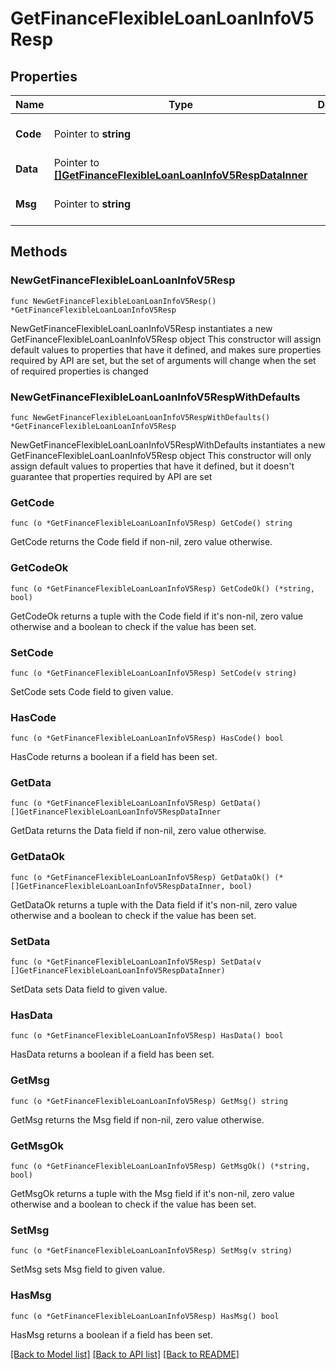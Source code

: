 # GetFinanceFlexibleLoanLoanInfoV5Resp

## Properties

Name | Type | Description | Notes
------------ | ------------- | ------------- | -------------
**Code** | Pointer to **string** |  | [optional] [default to ""]
**Data** | Pointer to [**[]GetFinanceFlexibleLoanLoanInfoV5RespDataInner**](GetFinanceFlexibleLoanLoanInfoV5RespDataInner.md) |  | [optional] 
**Msg** | Pointer to **string** |  | [optional] [default to ""]

## Methods

### NewGetFinanceFlexibleLoanLoanInfoV5Resp

`func NewGetFinanceFlexibleLoanLoanInfoV5Resp() *GetFinanceFlexibleLoanLoanInfoV5Resp`

NewGetFinanceFlexibleLoanLoanInfoV5Resp instantiates a new GetFinanceFlexibleLoanLoanInfoV5Resp object
This constructor will assign default values to properties that have it defined,
and makes sure properties required by API are set, but the set of arguments
will change when the set of required properties is changed

### NewGetFinanceFlexibleLoanLoanInfoV5RespWithDefaults

`func NewGetFinanceFlexibleLoanLoanInfoV5RespWithDefaults() *GetFinanceFlexibleLoanLoanInfoV5Resp`

NewGetFinanceFlexibleLoanLoanInfoV5RespWithDefaults instantiates a new GetFinanceFlexibleLoanLoanInfoV5Resp object
This constructor will only assign default values to properties that have it defined,
but it doesn't guarantee that properties required by API are set

### GetCode

`func (o *GetFinanceFlexibleLoanLoanInfoV5Resp) GetCode() string`

GetCode returns the Code field if non-nil, zero value otherwise.

### GetCodeOk

`func (o *GetFinanceFlexibleLoanLoanInfoV5Resp) GetCodeOk() (*string, bool)`

GetCodeOk returns a tuple with the Code field if it's non-nil, zero value otherwise
and a boolean to check if the value has been set.

### SetCode

`func (o *GetFinanceFlexibleLoanLoanInfoV5Resp) SetCode(v string)`

SetCode sets Code field to given value.

### HasCode

`func (o *GetFinanceFlexibleLoanLoanInfoV5Resp) HasCode() bool`

HasCode returns a boolean if a field has been set.

### GetData

`func (o *GetFinanceFlexibleLoanLoanInfoV5Resp) GetData() []GetFinanceFlexibleLoanLoanInfoV5RespDataInner`

GetData returns the Data field if non-nil, zero value otherwise.

### GetDataOk

`func (o *GetFinanceFlexibleLoanLoanInfoV5Resp) GetDataOk() (*[]GetFinanceFlexibleLoanLoanInfoV5RespDataInner, bool)`

GetDataOk returns a tuple with the Data field if it's non-nil, zero value otherwise
and a boolean to check if the value has been set.

### SetData

`func (o *GetFinanceFlexibleLoanLoanInfoV5Resp) SetData(v []GetFinanceFlexibleLoanLoanInfoV5RespDataInner)`

SetData sets Data field to given value.

### HasData

`func (o *GetFinanceFlexibleLoanLoanInfoV5Resp) HasData() bool`

HasData returns a boolean if a field has been set.

### GetMsg

`func (o *GetFinanceFlexibleLoanLoanInfoV5Resp) GetMsg() string`

GetMsg returns the Msg field if non-nil, zero value otherwise.

### GetMsgOk

`func (o *GetFinanceFlexibleLoanLoanInfoV5Resp) GetMsgOk() (*string, bool)`

GetMsgOk returns a tuple with the Msg field if it's non-nil, zero value otherwise
and a boolean to check if the value has been set.

### SetMsg

`func (o *GetFinanceFlexibleLoanLoanInfoV5Resp) SetMsg(v string)`

SetMsg sets Msg field to given value.

### HasMsg

`func (o *GetFinanceFlexibleLoanLoanInfoV5Resp) HasMsg() bool`

HasMsg returns a boolean if a field has been set.


[[Back to Model list]](../README.md#documentation-for-models) [[Back to API list]](../README.md#documentation-for-api-endpoints) [[Back to README]](../README.md)


